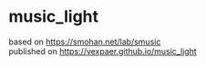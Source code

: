 # music_light
based on https://smohan.net/lab/smusic   
published on https://vexpaer.github.io/music_light
